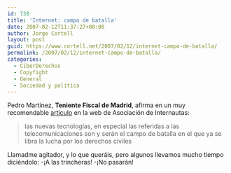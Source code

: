 ```yaml
---
id: 738
title: 'Internet: campo de batalla'
date: 2007-02-12T11:37:27+00:00
author: Jorge Cortell
layout: post
guid: https://www.cortell.net/2007/02/12/internet-campo-de-batalla/
permalink: /2007/02/12/internet-campo-de-batalla/
categories:
  - CiberDerechos
  - Copyfight
  - General
  - Sociedad y polí­tica
---
```

Pedro Martí­nez, **Teniente Fiscal de Madrid**, afirma en un muy recomendable <a target="_blank" title="artí­culo" href="https://www.internautas.org/html/4102.html">artí­culo</a> en la web de Asociación de Internautas:

> las nuevas tecnologí­as, en especial las referidas a las telecomunicaciones son y serán el campo de batalla en el que ya se libra la lucha por los derechos civiles

Llamadme agitador, y lo que queráis, pero algunos llevamos mucho tiempo diciéndolo: -¡A las trincheras! -¡No pasarán!